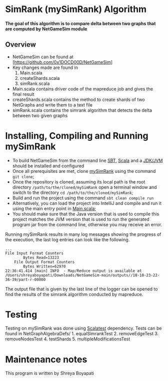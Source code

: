 SimRank (mySimRank) Algorithm
=======================
#### The goal of this algorithm is to compare delta between two graphs that are computed by NetGameSim module

Overview
---
* NetGameSim can be found at [https://github.com/0x1DOCD00D/NetGameSim]
* Key changes made are found in
  1. Main.scala
  2. createShards.scala
  3. simRank.scala
* Main.scala contains driver code of the mapreduce job and gives the final result
* createShards.scala contains the method to create shards of two NetGraphs and write them to a text file
* simRank.scala contains the simrank algorithm that detects the delta between two given graphs


Installing, Compiling and Running mySimRank 
===
* To build NetGameSim from the command line [SBT](https://www.scala-sbt.org/release/docs/Setup.html), [Scala](https://www.scala-lang.org/download/) and a [JDK/JVM](https://docs.oracle.com/en/java/javase/) should be installed and configured
* Once all prerequisites are met, clone [mySimRank](https://github.com/Shreya-Boyapati/mySimRank) using the command ```git clone```;
* Once the repository is cloned, assuming its local path is the root directory ```/path/to/the/cloned/mySimRank``` open a terminal window and switch to the directory ```cd /path/to/the/cloned/mySimRank```;
* Build and run the project using the command ```sbt clean compile run```
* Alternatively, you can load the project into IntelliJ and compile and run it using the main entry point in [Main.scala](src/main/scala/Main.scala);
* You should make sure that the Java version that is used to compile this project matches the JVM version that is used to run the generated program jar from the command line, otherwise you may receive an error.

Running mySimRank results in many log messages showing the progress of the execution, the last log entries can look like the following.
```log
...
File Input Format Counters 
		Bytes Read=13223
	File Output Format Counters 
		Bytes Written=62970
22:36:41.414 [main] INFO  - Map/Reduce output is available at /Users/shreyaboyapati/Downloads/NetGameSim-main/outputs//10-10-23-22-36-39/part-r-00000

```
The output file that is given by the last line of the logger can be opened to find the results of the simrank algorithm conducted by mapreduce.


**Testing**
===
Testing on mySimRank was done using [Scalatest](https://github.com/scalatest/) dependency. Tests can be found in NetGraphAlgebraDefs/
    1. equalSimrankTest
    2. removeEdgeTest
    3. removeNodesTest
    4. testShards
    5. multipleModificationsTest


Maintenance notes
===
This program is written by Shreya Boyapati






